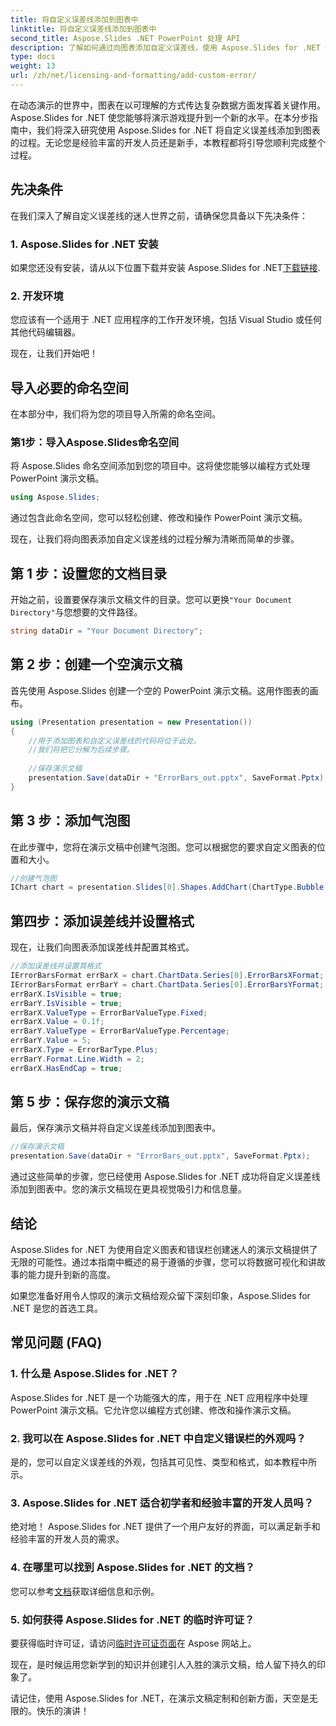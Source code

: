 ```yaml
---
title: 将自定义误差线添加到图表中
linktitle: 将自定义误差线添加到图表中
second_title: Aspose.Slides .NET PowerPoint 处理 API
description: 了解如何通过向图表添加自定义误差线，使用 Aspose.Slides for .NET 创建令人惊叹的演示文稿。立即提升您的数据可视化游戏！
type: docs
weight: 13
url: /zh/net/licensing-and-formatting/add-custom-error/
---
```


在动态演示的世界中，图表在以可理解的方式传达复杂数据方面发挥着关键作用。 Aspose.Slides for .NET 使您能够将演示游戏提升到一个新的水平。在本分步指南中，我们将深入研究使用 Aspose.Slides for .NET 将自定义误差线添加到图表的过程。无论您是经验丰富的开发人员还是新手，本教程都将引导您顺利完成整个过程。

## 先决条件

在我们深入了解自定义误差线的迷人世界之前，请确保您具备以下先决条件：

### 1. Aspose.Slides for .NET 安装

如果您还没有安装，请从以下位置下载并安装 Aspose.Slides for .NET[下载链接](https://releases.aspose.com/slides/net/).

### 2. 开发环境

您应该有一个适用于 .NET 应用程序的工作开发环境，包括 Visual Studio 或任何其他代码编辑器。

现在，让我们开始吧！

## 导入必要的命名空间

在本部分中，我们将为您的项目导入所需的命名空间。

### 第1步：导入Aspose.Slides命名空间

将 Aspose.Slides 命名空间添加到您的项目中。这将使您能够以编程方式处理 PowerPoint 演示文稿。

```csharp
using Aspose.Slides;
```

通过包含此命名空间，您可以轻松创建、修改和操作 PowerPoint 演示文稿。

现在，让我们将向图表添加自定义误差线的过程分解为清晰而简单的步骤。

## 第 1 步：设置您的文档目录

开始之前，设置要保存演示文稿文件的目录。您可以更换`"Your Document Directory"`与您想要的文件路径。

```csharp
string dataDir = "Your Document Directory";
```

## 第 2 步：创建一个空演示文稿

首先使用 Aspose.Slides 创建一个空的 PowerPoint 演示文稿。这用作图表的画布。

```csharp
using (Presentation presentation = new Presentation())
{
    //用于添加图表和自定义误差线的代码将位于此处。
    //我们将把它分解为后续步骤。
    
    //保存演示文稿
    presentation.Save(dataDir + "ErrorBars_out.pptx", SaveFormat.Pptx);
}
```

## 第 3 步：添加气泡图

在此步骤中，您将在演示文稿中创建气泡图。您可以根据您的要求自定义图表的位置和大小。

```csharp
//创建气泡图
IChart chart = presentation.Slides[0].Shapes.AddChart(ChartType.Bubble, 50, 50, 400, 300, true);
```

## 第四步：添加误差线并设置格式

现在，让我们向图表添加误差线并配置其格式。

```csharp
//添加误差线并设置其格式
IErrorBarsFormat errBarX = chart.ChartData.Series[0].ErrorBarsXFormat;
IErrorBarsFormat errBarY = chart.ChartData.Series[0].ErrorBarsYFormat;
errBarX.IsVisible = true;
errBarY.IsVisible = true;
errBarX.ValueType = ErrorBarValueType.Fixed;
errBarX.Value = 0.1f;
errBarY.ValueType = ErrorBarValueType.Percentage;
errBarY.Value = 5;
errBarX.Type = ErrorBarType.Plus;
errBarY.Format.Line.Width = 2;
errBarX.HasEndCap = true;
```

## 第 5 步：保存您的演示文稿

最后，保存演示文稿并将自定义误差线添加到图表中。

```csharp
//保存演示文稿
presentation.Save(dataDir + "ErrorBars_out.pptx", SaveFormat.Pptx);
```

通过这些简单的步骤，您已经使用 Aspose.Slides for .NET 成功将自定义误差线添加到图表中。您的演示文稿现在更具视觉吸引力和信息量。

## 结论

Aspose.Slides for .NET 为使用自定义图表和错误栏创建迷人的演示文稿提供了无限的可能性。通过本指南中概述的易于遵循的步骤，您可以将数据可视化和讲故事的能力提升到新的高度。

如果您准备好用令人惊叹的演示文稿给观众留下深刻印象，Aspose.Slides for .NET 是您的首选工具。

## 常见问题 (FAQ)

### 1. 什么是 Aspose.Slides for .NET？
   Aspose.Slides for .NET 是一个功能强大的库，用于在 .NET 应用程序中处理 PowerPoint 演示文稿。它允许您以编程方式创建、修改和操作演示文稿。

### 2. 我可以在 Aspose.Slides for .NET 中自定义错误栏的外观吗？
   是的，您可以自定义误差线的外观，包括其可见性、类型和格式，如本教程中所示。

### 3. Aspose.Slides for .NET 适合初学者和经验丰富的开发人员吗？
   绝对地！ Aspose.Slides for .NET 提供了一个用户友好的界面，可以满足新手和经验丰富的开发人员的需求。

### 4. 在哪里可以找到 Aspose.Slides for .NET 的文档？
   您可以参考[文档](https://reference.aspose.com/slides/net/)获取详细信息和示例。

### 5. 如何获得 Aspose.Slides for .NET 的临时许可证？
   要获得临时许可证，请访问[临时许可证页面](https://purchase.aspose.com/temporary-license/)在 Aspose 网站上。

现在，是时候运用您新学到的知识并创建引人入胜的演示文稿，给人留下持久的印象了。

请记住，使用 Aspose.Slides for .NET，在演示文稿定制和创新方面，天空是无限的。快乐的演讲！
